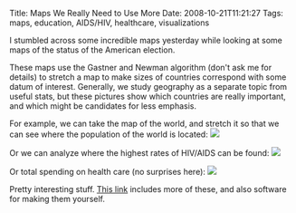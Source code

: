 Title: Maps We Really Need to Use More
Date: 2008-10-21T11:21:27
Tags: maps, education, AIDS/HIV, healthcare, visualizations


I stumbled across some incredible maps yesterday while looking at some maps of the status of the American election. 

These maps use the Gastner and Newman algorithm (don't ask me for details) to stretch a map to make sizes of countries correspond with some datum of interest. Generally, we study geography as a separate topic from useful stats, but these pictures show which countries are really important, and which might be candidates for less emphasis.

For example, we can take the map of the world, and stretch it so that we can see where the population of the world is located:
<img src="http://www.michaeljaylissner.com/files/images/population800x400.preview.png">

Or we can analyze where the highest rates of HIV/AIDS can be found:
<img src="http://www.michaeljaylissner.com/files/images/hiv800x400.preview.png">

Or total spending on health care (no surprises here):
<img src="http://www.michaeljaylissner.com/files/images/healthcare800x400.preview.png">

Pretty interesting stuff. <a href="http://www-personal.umich.edu/~mejn/cartograms/" target="_blank">This link</a> includes more of these, and also software for making them yourself.<!--break-->